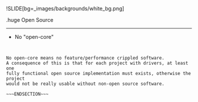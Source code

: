 !SLIDE[bg=_images/backgrounds/white_bg.png]

.huge Open <span class="teal">Source</span>
<hr>


* No "open-core"

~~~SECTION:notes~~~


No open-core means no feature/performance crippled software.
A consequence of this is that for each project with drivers, at least one
fully functional open source implementation must exists, otherwise the project
would not be really usable without non-open source software.  

~~~ENDSECTION~~~
